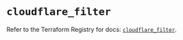 # `cloudflare_filter`

Refer to the Terraform Registry for docs: [`cloudflare_filter`](https://registry.terraform.io/providers/cloudflare/cloudflare/4.24.0/docs/resources/filter).
